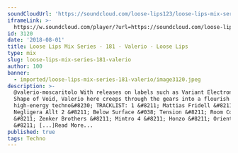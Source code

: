 ```yaml
---
soundCloudUrl: 'https://soundcloud.com/loose-lips123/loose-lips-mix-series-181-valerio'
iframeLink: >-
  https://w.soundcloud.com/player/?url=https://soundcloud.com/loose-lips123/loose-lips-mix-series-181-valerio&color=00aabb&auto_play=false&hide_related=false&show_comments=true&show_user=true&show_reposts=false
id: 3120
date: '2018-08-01'
title: Loose Lips Mix Series - 181 - Valerio - Loose Lips
type: mix
slug: loose-lips-mix-series-181-valerio
author: 100
banner:
  - imported/loose-lips-mix-series-181-valerio/image3120.jpeg
description: >-
  @valerio-moscaritolo With releases on labels such as Variant Electronic and
  Shape of Void, Valerio here creeps through the gears into a flourish of
  high-energy techno&#8230; TRACKLIST: 1 &#8211; Mattias Fridell &#8211;
  Negligera Allt 2 &#8211; Below Surface &#038; Tension &#8211; Room Concept 3
  &#8211; Zenker Brothers &#8211; Mintro 4 &#8211; Honzo &#8211; Orientalism 5
  &#8211; [...]Read More...
published: true
tags: Techno
---
```

